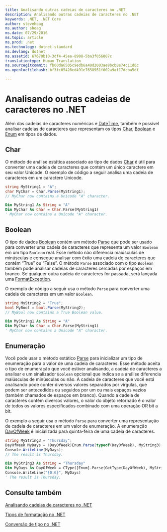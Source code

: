 ```yaml
---
title: Analisando outras cadeias de caracteres no .NET
description: Analisando outras cadeias de caracteres no .NET
keywords: .NET, .NET Core
author: stevehoag
ms.author: shoag
ms.date: 07/29/2016
ms.topic: article
ms.prod: .net
ms.technology: dotnet-standard
ms.devlang: dotnet
ms.assetid: 67670b10-3df4-45ea-8908-5ba3f056887c
translationtype: Human Translation
ms.sourcegitcommit: fb00da6505c9edb6a49d2003ae9bcb8e74c11d6c
ms.openlocfilehash: bf3fc05428ed491e7658951f002a9af17dcba5df

---
```


# <a name="parsing-other-strings-in-net"></a>Analisando outras cadeias de caracteres no .NET

Além das cadeias de caracteres numéricas e [DateTime](xref:System.DateTime), também é possível analisar cadeias de caracteres que representam os tipos [Char](xref:System.Char), [Boolean](xref:System.Boolean) e [Enum](xref:System.Enum) em tipos de dados.

## <a name="char"></a>Char

O método de análise estática associado ao tipo de dados [Char](xref:System.Char) é útil para converter uma cadeia de caracteres que contém um único caractere em seu valor Unicode. O exemplo de código a seguir analisa uma cadeia de caracteres em um caractere Unicode.

```csharp
string MyString1 = "A";
char MyChar = Char.Parse(MyString1);
// MyChar now contains a Unicode "A" character.
```

```vb
Dim MyString1 As String = "A"
Dim MyChar As Char = Char.Parse(MyString1)
' MyChar now contains a Unicode "A" character.
```

## <a name="boolean"></a>Boolean

O tipo de dados [Boolean](xref:System.Boolean) contém um método [Parse](xref:System.Boolean.Parse(System.String)) que pode ser usado para converter uma cadeia de caracteres que representa um valor `Boolean` em um tipo `Boolean` real. Esse método não diferencia maiúsculas de minúsculas e consegue analisar com êxito uma cadeia de caracteres que contém “True” ou “False”. O método `Parse` associado com o tipo `Boolean` também pode analisar cadeias de caracteres cercadas por espaços em branco. Se qualquer outra cadeia de caracteres for passada, será lançada uma [FormatException](xref:System.FormatException).

O exemplo de código a seguir usa o método `Parse` para converter uma cadeia de caracteres em um valor `Boolean`.

```csharp
string MyString2 = "True";
bool MyBool = bool.Parse(MyString2);
// MyBool now contains a True Boolean value.
```

```vb
Dim MyString1 As String = "A"
Dim MyChar As Char = Char.Parse(MyString1)
' MyChar now contains a Unicode "A" character.
```

## <a name="enumeration"></a>Enumeração

Você pode usar o método estático [Parse](xref:System.Enum.Parse(System.Type,System.String)) para inicializar um tipo de enumeração para o valor de uma cadeia de caracteres. Esse método aceita o tipo de enumeração que você estiver analisando, a cadeia de caracteres a analisar e um sinalizador `Boolean` opcional que indica se a análise diferencia maiúsculas de minúsculas ou não. A cadeia de caracteres que você está analisando pode conter diversos valores separados por vírgulas, que podem ser antecedidos ou seguidos por um ou mais espaços vazios (também chamados de espaços em branco). Quando a cadeia de caracteres contém diversos valores, o valor do objeto retornado é o valor de todos os valores especificados combinado com uma operação OR bit a bit.

O exemplo a seguir usa o método `Parse` para converter uma representação de cadeia de caracteres em um valor de enumeração. A enumeração [DayOfWeek](xref:System.DayOfWeek) é inicializada para quinta-feira de uma cadeia de caracteres.

```csharp
string MyString3 = "Thursday";
DayOfWeek MyDays = (DayOfWeek)Enum.Parse(typeof(DayOfWeek), MyString3);
Console.WriteLine(MyDays);
// The result is Thursday.
```

```vb
Dim MyString3 As String = "Thursday"
Dim MyDays As DayOfWeek = CType([Enum].Parse(GetType(DayOfWeek), MyString3), DayOfWeek)
Console.WriteLine("{0:G}", MyDays)
' The result is Thursday.
```

## <a name="see-also"></a>Consulte também

[Analisando cadeias de caracteres no .NET](parsing-strings.md)

[Tipos de formatação no .NET](formatting-types.md)

[Conversão de tipo no .NET](type-conversion.md)




<!--HONumber=Nov16_HO4-->


